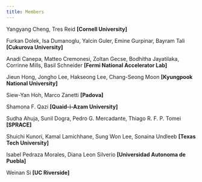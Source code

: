 ```yaml
---
title: Members
---
```

<p>Yangyang Cheng, Tres Reid <strong>[Cornell University]</strong></p>
<p>Furkan Dolek, Isa Dumanoglu, Yalcin Guler, Emine Gurpinar, Bayram Tali <strong>[Cukurova University]</strong></p>
<p>Anadi Canepa, Matteo Cremonesi, Zoltan Gecse, Bodhitha Jayatilaka, Corrinne Mills, Basil Schneider <strong>[Fermi National Accelerator Lab]</strong></p>
<p>Jieun Hong, Jongho Lee, Hakseong Lee, Chang-Seong Moon <strong>[Kyungpook National University]</strong></p>
<p>Siew-Yan Hoh, Marco Zanetti <strong>[Padova]</strong></p>
<p>Shamona F. Qazi <strong>[Quaid-i-Azam University]</strong></p>
<p>Sudha Ahuja, Sunil Dogra, Pedro G. Mercadante, Thiago R. F. P. Tomei <strong>[SPRACE]</strong></p>
<p>Shuichi Kunori, Kamal Lamichhane, Sung Won Lee, Sonaina Undleeb <strong>[Texas Tech University]</strong></p>
<p>Isabel Pedraza Morales, Diana Leon Silverio <strong>[Universidad Autonoma de Puebla]</strong></p>
<p>Weinan Si <strong>[UC Riverside]</strong></p>